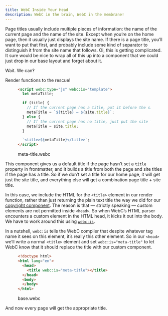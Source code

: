 ```yaml
---
title: WebC Inside Your Head
description: WebC in the brain, WebC in the membrane!
---
```


Page titles usually include multiple pieces of information: the name of the current page and the name of the site.
Except when you’re on the home page, then it usually just displays the site name.
If there is a page title, you’ll want to put that first, and probably include some kind of separator to distinguish it from the site name that follows.
Oi, this is getting complicated.
It sure would be nice to wrap all of this up into a component that we could just drop in our base layout and forget about it.

Wait.
We can‽

Render functions to the rescue!

<figure>

```html
<script webc:type="js" webc:is="template">
  let metaTitle;

  if (title) {
    // If the current page has a title, put it before the site title
    metaTitle = `${title} — ${site.title}`;
  } else {
    // If the current page has no title, just put the site title
    metaTitle = site.title;
  }

  `<title>${metaTitle}</title>`;
</script>
```

<figcaption>meta-title.webc</figcaption>

</figure>

This component gives us a default title if the page hasn’t set a `title` property in frontmatter, and it builds a title from both the page and site titles if the page has a title.
So if we don’t set a title for our home page, it will get just the site title, and everything else will get a combination page title + site title.

In this case, we include the HTML for the `<title>` element in our render function, rather than just returning the plain text title the way we did for our [copyright component](/recipes/generating-dynamic-data/).
The reason is that — strictly speaking — custom elements are not permitted inside `<head>`.
So when WebC’s HTML parser encounters a custom element in the HTML head, it kicks it out into the body.
We have to work around this using [`webc:is`](https://www.11ty.dev/docs/languages/webc/#webcis).

In a nutshell, `webc:is` tells the WebC compiler that despite whatever tag name it sees on this element, it’s really this other element.
So in our `<head>` we’ll write a normal `<title>` element and set `webc:is="meta-title"` to let WebC know that it should replace the title with our custom component.

<figure>

```html
<!doctype html>
<html lang="en">
  <head>
    <title webc:is="meta-title"></title>
  </head>
  <body>
  </body>
</html>
```

<figcaption>base.webc</figcaption>
</figure>

And now every page will get the appropriate title.
